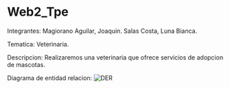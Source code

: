 # Web2_Tpe

Integrantes: 
Magiorano Aguilar, Joaquin.
Salas Costa, Luna Bianca.

Tematica:
Veterinaria.

Descripcion:
Realizaremos una veterinaria que ofrece servicios de adopcion de mascotas.

Diagrama de entidad relacion:
![DER](https://github.com/Juaky5555/Web2_Tpe/assets/106272372/93b1c4d8-f5ae-4937-bee1-3d4456c7d1b1)

